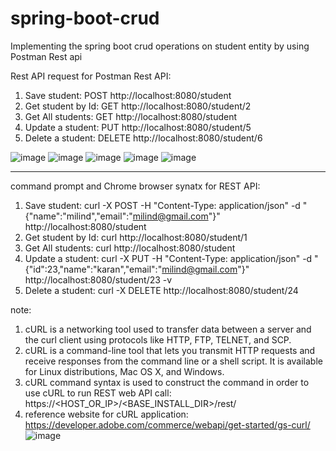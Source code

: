# spring-boot-crud
Implementing the spring boot crud operations on student entity by using Postman Rest api

Rest API request for Postman Rest API:

1. Save student:      POST http://localhost:8080/student
2. Get student by Id: GET http://localhost:8080/student/2
3. Get All students:  GET http://localhost:8080/student
4. Update a student:  PUT http://localhost:8080/student/5
5. Delete a student:  DELETE http://localhost:8080/student/6

![image](https://user-images.githubusercontent.com/116196255/215579555-229506d6-6625-4edd-bba0-9a281da09d37.png)
![image](https://user-images.githubusercontent.com/116196255/215579648-a2e27464-3325-4caa-b176-f28812a7fa25.png)
![image](https://user-images.githubusercontent.com/116196255/215579691-f216d5e4-0591-4e97-b1d9-e8675ffebf1f.png)
![image](https://user-images.githubusercontent.com/116196255/215579802-732bb11c-b0b1-40b2-9caa-6ff5ddb7e7b6.png)
![image](https://user-images.githubusercontent.com/116196255/215579845-a49a3543-7b8e-4245-a1db-2b532d1a9aab.png)

_________________________________________________________________________________________________

command prompt and Chrome browser synatx for REST API:

1. Save student: curl -X POST -H "Content-Type: application/json" -d "{\"name\":\"milind\",\"email\":\"milind@gmail.com\"}" http://localhost:8080/student
2. Get student by Id: curl http://localhost:8080/student/1
3. Get All students: curl http://localhost:8080/student
4. Update a student: curl -X PUT -H "Content-Type: application/json" -d "{\"id\":23,\"name\":\"karan\",\"email\":\"milind@gmail.com\"}" http://localhost:8080/student/23 -v
5. Delete a student: curl -X DELETE http://localhost:8080/student/24

note:
1. cURL is a networking tool used to transfer data between a server and the curl client using protocols like HTTP, FTP, TELNET, and SCP.
2. cURL is a command-line tool that lets you transmit HTTP requests and receive responses from the command line or a shell script. It is available for Linux distributions, Mac OS X, and Windows.
3. cURL command syntax is used to construct the command in order to use cURL to run REST web API call: https://<HOST_OR_IP>/<BASE_INSTALL_DIR>/rest/
4. reference website for cURL application: https://developer.adobe.com/commerce/webapi/get-started/gs-curl/
![image](https://user-images.githubusercontent.com/116196255/215577977-731f1bb8-252b-436f-b67b-01a2375fc24b.png)
